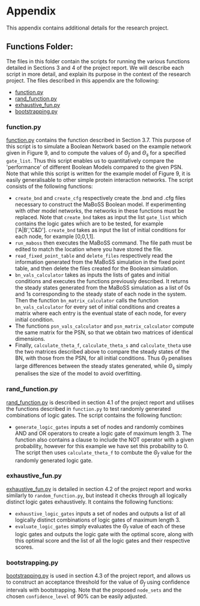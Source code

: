 # Appendix

This appendix contains additional details for the research project.

## Functions Folder:

The files in this folder contain the scripts for running the various functions detailed in Sections 3 and 4 of the project report. We will describe each script in more detail, and explain its purpose in the context of the research project. The files described in this appendix are the following:

- [function.py](#functionpy)
- [rand_function.py](#rand_functionpy)
- [exhaustive_fun.py](#exhaustive_funpy)
- [bootstrapping.py](#bootstrappingpy)

### function.py

[function.py](Functions/function.py) contains the function described in Section 3.7. This purpose of this script is to simulate a Boolean Network based on the example network given in Figure 9, and to compute the values of $\Theta_f$ and $\Theta_s$ for a specified `gate_list`. Thus this script enables us to quantitatively compare the 'performance' of different Boolean Models compared to the given PSN. Note that while this script is written for the example model of Figure 9, it is easily generalisable to other simple protein interaction networks. The script consists of the following functions:

- `create_bnd` and `create_cfg` respectively create the .bnd and .cfg files necessary to construct the MaBoSS Boolean model. If experimenting with other model networks, the networks in these functions must be replaced. Note that `create_bnd` takes as input the list `gate_list` which contains the logic gates which are to be tested, for example ['A|B','C&D']. `create_bnd` takes as input the list of initial conditions for each node, for example [0,0,1,1].
- `run_maboss` then executes the MaBoSS command. The file path must be edited to match the location where you have stored the file.
- `read_fixed_point_table` and `delete_files` respectively read the information generated from the MaBoSS simulation in the fixed point table, and then delete the files created for the Boolean simulation.
- `bn_vals_calculator` takes as inputs the lists of gates and initial conditions and executes the functions previously described. It returns the steady states generated from the MaBoSS simulation as a list of 0s and 1s corresponding to the steady state of each node in the system. Then the function `bn_matrix_calculator` calls the function `bn_vals_calculator` for every set of initial conditions and creates a matrix where each entry is the eventual state of each node, for every initial condition. 
- The functions `psn_vals_calculator` and `psn_matrix_calculator` compute the same matrix for the PSN, so that we obtain two matrices of identical dimensions.
- Finally, `calculate_theta_f`, `calculate_theta_s` and `calculate_theta` use the two matrices described above to compare the steady states of the BN, with those from the PSN, for all initial conditions. Thus $\Theta_f$ penalises large differences between the steady states generated, while $\Theta_s$ simply penalises the size of the model to avoid overfitting.

### rand_function.py

[rand_function.py](Functions/rand_function.py) is described in section 4.1 of the project report and utilises the functions described in `function.py` to test randomly generated combinations of logic gates. The script contains the following function:

- `generate_logic_gates` inputs a set of nodes and randomly combines AND and OR operators to create a logic gate of maximum length 3. The function also contains a clause to include the NOT operator with a given probability, however for this example we have set this probability to 0. The script then uses `calculate_theta_f` to combute the $\Theta_f$ value for the randomly generated logic gate.

### exhaustive_fun.py

[exhaustive_fun.py](Functions/exhaustive_fun.py) is detailed in section 4.2 of the project report and works similarly to `random_function.py`, but instead it checks through all logically distinct logic gates exhaustively. It contains the following functions:

- `exhaustive_logic_gates` inputs a set of nodes and outputs a list of all logically distinct combinations of logic gates of maximum length 3.
- `evaluate_logic_gates` simply evaluates the $\Theta_f$ value of each of these logic gates and outputs the logic gate with the optimal score, along with this optimal score and the list of all the logic gates and their respective scores.

### bootstrapping.py

[bootstrapping.py](Functions/bootstrapping.py) is used in section 4.3 of the project report, and allows us to construct an acceptance threshold for the value of $\Theta_f$ using confidence intervals with bootstrapping. Note that the proposed `node_sets` and the chosen `confidence_level` of 90% can be easily adjusted.
